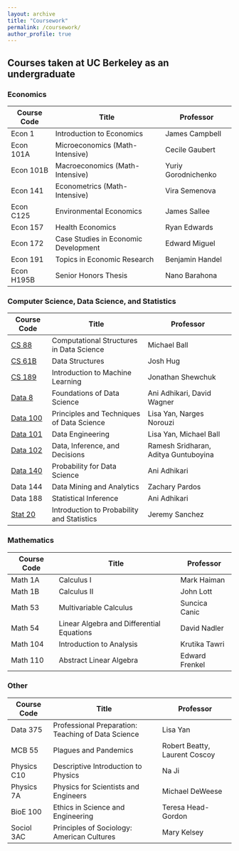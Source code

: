 ```yaml
---
layout: archive
title: "Coursework"
permalink: /coursework/
author_profile: true
---
```


## Courses taken at UC Berkeley as an undergraduate
### Economics

| Course Code | Title                                | Professor            |
| ----------- | ------------------------------------ | -------------------- |
| Econ 1      | Introduction to Economics            | James Campbell       |
| Econ 101A   | Microeconomics (Math-Intensive)      | Cecile Gaubert       |
| Econ 101B   | Macroeconomics (Math-Intensive)      | Yuriy Gorodnichenko  |
| Econ 141    | Econometrics (Math-Intensive)        | Vira Semenova        |
| Econ C125   | Environmental Economics              | James Sallee         |
| Econ 157    | Health Economics                     | Ryan Edwards         |
| Econ 172    | Case Studies in Economic Development | Edward Miguel        |
| Econ 191    | Topics in Economic Research          | Benjamin Handel      |
| Econ H195B  | Senior Honors Thesis                 | Nano Barahona        |

### Computer Science, Data Science, and Statistics

| Course Code                                          | Title                                     | Professor                            |
| ---------------------------------------------------- | ----------------------------------------- | ------------------------------------ |
| [CS 88](c88c.org/sp22)                               | Computational Structures in Data Science  | Michael Ball                         |
| [CS 61B](fa22.datastructur.es)                       | Data Structures                           | Josh Hug                             |
| [CS 189](https://people.eecs.berkeley.edu/~jrs/189/) | Introduction to Machine Learning          | Jonathan Shewchuk                    |
| [Data 8](data8.org/fa21)                             | Foundations of Data Science               | Ani Adhikari, David Wagner           |
| [Data 100](ds100.org/sp23)                           | Principles and Techniques of Data Science | Lisa Yan, Narges Norouzi             |
| [Data 101](data101.org/fa24)                         | Data Engineering                          | Lisa Yan, Michael Ball               |
| [Data 102](data102.org/fa23)                         | Data, Inference, and Decisions            | Ramesh Sridharan, Aditya Guntuboyina |
| [Data 140](data140.org)                              | Probability for Data Science              | Ani Adhikari                         |
| Data 144                                             | Data Mining and Analytics                 | Zachary Pardos                       |
| Data 188                                             | Statistical Inference                     | Ani Adhikari                         |
| [Stat 20](stat20.org)                                | Introduction to Probability and Statistics | Jeremy Sanchez                      |

### Mathematics

| Course Code | Title                                     | Professor        |
| ----------- | ----------------------------------------- | ---------------- |
| Math 1A     | Calculus I                                | Mark Haiman      |
| Math 1B     | Calculus II                               | John Lott        |
| Math 53     | Multivariable Calculus                    | Suncica Canic    |
| Math 54     | Linear Algebra and Differential Equations | David Nadler     |
| Math 104    | Introduction to Analysis                  | Krutika Tawri    |
| Math 110    | Abstract Linear Algebra                   | Edward Frenkel   |

### Other

| Course Code | Title                                              | Professor                     |
| ----------- | -------------------------------------------------- | ----------------------------- |
| Data 375    | Professional Preparation: Teaching of Data Science | Lisa Yan                      |
| MCB 55      | Plagues and Pandemics                              | Robert Beatty, Laurent Coscoy |
| Physics C10 | Descriptive Introduction to Physics                | Na Ji                         |
| Physics 7A  | Physics for Scientists and Engineers               | Michael DeWeese               |
| BioE 100    | Ethics in Science and Engineering                  | Teresa Head-Gordon            |
| Sociol 3AC  | Principles of Sociology: American Cultures         | Mary Kelsey                   |